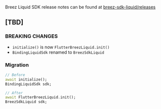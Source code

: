 Breez Liquid SDK release notes can be found at [breez-sdk-liquid/releases](https://github.com/breez/breez-sdk-liquid/releases/)

## [TBD]

### BREAKING CHANGES
- `initialize()` is now `FlutterBreezLiquid.init()`
- `BindingLiquidSdk` renamed to `BreezSdkLiquid`

### Migration
```dart
// Before
await initialize();
BindingLiquidSdk sdk;

// After  
await FlutterBreezLiquid.init();
BreezSdkLiquid sdk;
```